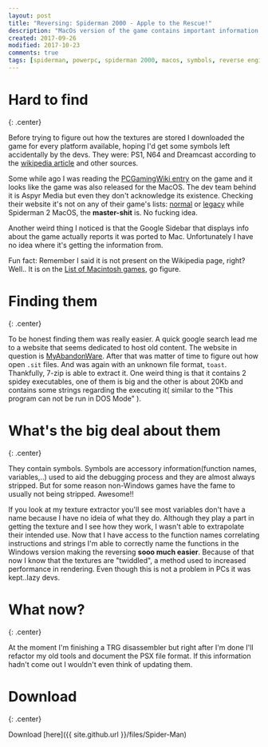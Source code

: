 ```yaml
---
layout: post
title: "Reversing: Spiderman 2000 - Apple to the Rescue!"
description: "MacOs version of the game contains important information for the analysis of the game"
created: 2017-09-26
modified: 2017-10-23
comments: true
tags: [spiderman, powerpc, spiderman 2000, macos, symbols, reverse engineering, ida pro]
---
```


# Hard to find
{: .center}

Before trying to figure out how the textures are stored I downloaded the game for every platform available, hoping I'd get some symbols left accidentally by the devs. They were: PS1, N64 and Dreamcast according to the [wikipedia article](https://en.wikipedia.org/wiki/Spider-Man_(2000_video_game)) and other sources.

Some while ago I was reading the [PCGamingWiki entry](https://pcgamingwiki.com/wiki/Spider-Man_(2001)) on the game and it looks like the game was also released for the MacOS. The dev team behind it is Aspyr Media but even they don't acknowledge its existence. Checking their website it's not on any of their game's lists: [normal](http://www.aspyr.com/games) or [legacy](http://www.aspyr.com/games/legacy) while Spiderman 2 MacOS, the **master-shit** is. No fucking idea.

Another weird thing I noticed is that the Google Sidebar that displays info about the game actually reports it was ported to Mac. Unfortunately I have no idea where it's getting the information from.

Fun fact: Remember I said it is not present on the Wikipedia page, right? Well.. It is on the [List of Macintosh games](https://en.wikipedia.org/wiki/List_of_Macintosh_games), go figure.

# Finding them
{: .center}

To be honest finding them was really easier. A quick google search lead me to a website that seems dedicated to host old content. The website in question is [MyAbandonWare](https://www.myabandonware.com/game/spider-man-3qc#Mac). After that was matter of time to figure out how open `.sit` files. And was again with an unknown file format, `toast`. Thankfully, 7-zip is able to extract it. One weird thing is that it contains 2 spidey executables, one of them is big and the other is about 20Kb and contains some strings regarding the executing it( similar to the "This program can not be run in DOS Mode" ).

# What's the big deal about them
{: .center}

They contain symbols. Symbols are accessory information(function names, variables,..) used to aid the debugging process and they are almost always stripped. But for some reason non-Windows games have the fame to usually not being stripped. Awesome!!

If you look at my texture extractor you'll see most variables don't have a name because I have no ideia of what they do. Although they play a part in getting the texture and I see how they work, I wasn't able to extrapolate their intended use.
Now that I have access to the function names correlating instructions and strings I'm able to correctly name the functions in the Windows version making the reversing **sooo much easier**. Because of that now I know that the textures are "twiddled", a method used to increased performance in rendering. Even though this is not a problem in PCs it was kept..lazy devs.

# What now?
{: .center}

At the moment I'm finishing a TRG disassembler but right after I'm done I'll refactor my old tools and document the PSX file format. If this information hadn't come out I wouldn't even think of updating them. 

# Download
{: .center}

Download [here]({{ site.github.url }}/files/Spider-Man)
